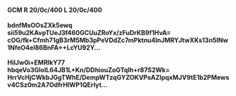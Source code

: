 #### GCM R 20/0c/400 L 20/0c/400
**bdnfMsOOsZXk5ewq**<br/>**sii59u2KAvpTUeJ3f460GCUuZRoYx/zFuDrKB9f1HvA=**<br/>**cOG/fk+Cfmh71gB3rM5Mb3pPeVDdZc7mPktnu4lnJMRYJtwXKs13n5INw1NfeO4el86BnFA++LcYU92Y...**<br/><br/>
**HilJw0i+EMRIkY77**<br/>**hbqeVo3GlolL64JB1L+Kn/DDhiouZoGTqIh+r87S2Wk=**<br/>**HrrVcHjCWkbJGgTWhE/DempWTzqGYZOKVPsAZIpqxMJV9tE1b2PMewsv4CSz0m2A7OdfrHIWP1QErIyt...**
